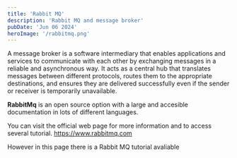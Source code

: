 ```yaml
---
title: 'Rabbit MQ'
description: 'Rabbit MQ and message broker'
pubDate: 'Jun 06 2024'
heroImage: '/rabbitmq.png'
---
```


A message broker is a software intermediary that enables applications and services to communicate with each other by exchanging messages in a reliable and asynchronous way. 
It acts as a central hub that translates messages between different protocols, routes them to the appropriate destinations, and ensures they are delivered successfully even if the sender or receiver is temporarily unavailable.

**RabbitMq** is an open source option with a large and accesible documentation in lots of different languages.

You can visit the official web page for more information and to access several tutorial.
https://www.rabbitmq.com

However in this page there is a Rabbit MQ tutorial avaliable